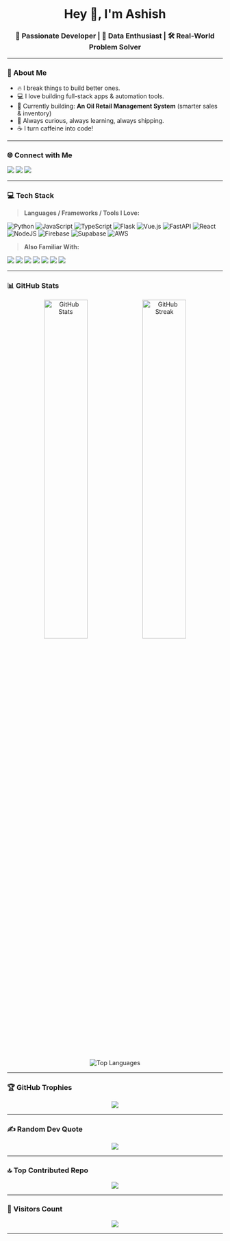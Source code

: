 <h1 align="center">Hey 👋, I'm Ashish</h1>
<h3 align="center">🚀 Passionate Developer | 🧠 Data Enthusiast | 🛠️ Real-World Problem Solver</h3>

---

### 💫 About Me
- 🔥 I break things to build better ones.
- 💻 I love building full-stack apps & automation tools.
- 🧪 Currently building: **An Oil Retail Management System** (smarter sales & inventory)
- 🧠 Always curious, always learning, always shipping.
- ☕ I turn caffeine into code!

---

### 🌐 Connect with Me
<p align="left">
  <a href="https://instagram.com/ashishweapons" target="_blank"><img src="https://img.shields.io/badge/Instagram-%23E4405F.svg?style=for-the-badge&logo=Instagram&logoColor=white"/></a>
  <a href="https://linkedin.com/in/ashishweapons" target="_blank"><img src="https://img.shields.io/badge/LinkedIn-%230077B5.svg?style=for-the-badge&logo=linkedin&logoColor=white"/></a>
  <a href="mailto:ashishweapons@gmail.com"><img src="https://img.shields.io/badge/Email-D14836?style=for-the-badge&logo=gmail&logoColor=white"/></a>
</p>

---

### 💻 Tech Stack

> **Languages / Frameworks / Tools I Love:**

![Python](https://img.shields.io/badge/Python-3670A0?style=for-the-badge&logo=python&logoColor=ffdd54)
![JavaScript](https://img.shields.io/badge/javascript-%23323330.svg?style=for-the-badge&logo=javascript&logoColor=%23F7DF1E)
![TypeScript](https://img.shields.io/badge/typescript-%23007ACC.svg?style=for-the-badge&logo=typescript&logoColor=white)
![Flask](https://img.shields.io/badge/flask-%23000.svg?style=for-the-badge&logo=flask&logoColor=white)
![Vue.js](https://img.shields.io/badge/vue.js-%2335495e.svg?style=for-the-badge&logo=vuedotjs&logoColor=%234FC08D)
![FastAPI](https://img.shields.io/badge/FastAPI-005571?style=for-the-badge&logo=fastapi)
![React](https://img.shields.io/badge/react-%2320232a.svg?style=for-the-badge&logo=react&logoColor=%2361DAFB)
![NodeJS](https://img.shields.io/badge/node.js-6DA55F?style=for-the-badge&logo=node.js&logoColor=white)
![Firebase](https://img.shields.io/badge/firebase-%23039BE5.svg?style=for-the-badge&logo=firebase)
![Supabase](https://img.shields.io/badge/Supabase-3ECF8E?style=for-the-badge&logo=supabase&logoColor=white)
![AWS](https://img.shields.io/badge/AWS-%23FF9900.svg?style=for-the-badge&logo=amazon-aws&logoColor=white)

> **Also Familiar With:**
<p>
  <img src="https://img.shields.io/badge/HTML5-%23E34F26.svg?style=flat&logo=html5&logoColor=white"/>
  <img src="https://img.shields.io/badge/SQLite-%2307405e.svg?style=flat&logo=sqlite&logoColor=white"/>
  <img src="https://img.shields.io/badge/PostgreSQL-%23316192.svg?style=flat&logo=postgresql&logoColor=white"/>
  <img src="https://img.shields.io/badge/Redis-%23DD0031.svg?style=flat&logo=redis&logoColor=white"/>
  <img src="https://img.shields.io/badge/GitHub-%23121011.svg?style=flat&logo=github&logoColor=white"/>
  <img src="https://img.shields.io/badge/Render-%2346E3B7.svg?style=flat&logo=render&logoColor=white"/>
  <img src="https://img.shields.io/badge/Vercel-%23000000.svg?style=flat&logo=vercel&logoColor=white"/>
  <!-- Add more if needed -->
</p>

---

### 📊 GitHub Stats

<p align="center">
  <img src="https://github-readme-stats.vercel.app/api?username=ashuk032&theme=dark&show_icons=true&hide_border=false" alt="GitHub Stats" width="45%" />
  <img src="https://github-readme-streak-stats.herokuapp.com/?user=ashuk032&theme=dark&hide_border=false" alt="GitHub Streak" width="45%" />
</p>

<p align="center">
  <img src="https://github-readme-stats.vercel.app/api/top-langs/?username=ashuk032&theme=dark&hide_border=false&layout=compact" alt="Top Languages" />
</p>

---

### 🏆 GitHub Trophies

<p align="center">
  <img src="https://github-profile-trophy.vercel.app/?username=ashuk032&theme=radical&no-frame=false&no-bg=false&margin-w=10" />
</p>

---

### ✍️ Random Dev Quote
<p align="center">
  <img src="https://quotes-github-readme.vercel.app/api?type=horizontal&theme=radical" />
</p>

---

### 🔝 Top Contributed Repo
<p align="center">
  <img src="https://github-contributor-stats.vercel.app/api?username=ashuk032&limit=5&theme=dark&combine_all_yearly_contributions=true" />
</p>

---

### 👀 Visitors Count
<p align="center">
  <img src="https://visitcount.itsvg.in/api?id=ashuk032&icon=0&color=0" />
</p>

---

<!-- Built with ❤️ by Ashish using GPRM https://gprm.itsvg.in -->
